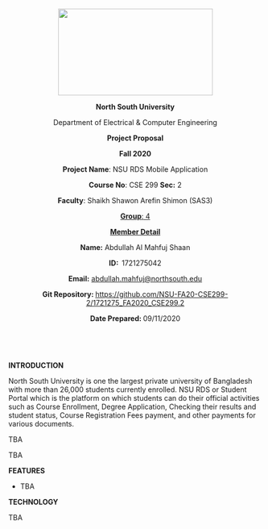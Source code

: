 <p style="text-align: center;">&nbsp;</p>
<p style="text-align: center;">&nbsp;</p>
<p align="center"><strong><img src="https://media.dhakatribune.com/uploads/2016/11/nsulogo.jpg" alt="" width="307" height="172" /></strong></p>
<p align="center"><strong>North South University</strong></p>
<p align="center">Department of Electrical &amp; Computer Engineering</p>
<p align="center"><strong>Project Proposal</strong></p>
<p align="center"><strong>Fall 2020</strong></p>
<p align="center"><strong>Project Name</strong>: NSU RDS Mobile Application</p>
<p align="center"><strong>Course No</strong>: CSE 299 <strong>Sec</strong><strong>:</strong> 2</p>
<p align="center"><strong>Faculty</strong>: Shaikh Shawon Arefin Shimon (SAS3)</p>
<p align="center"><strong><u>Group</u></strong><u>:</u><u> 4</u></p>
<p align="center"><strong><u>Member Detail</u></strong></p>
<p align="center"><strong>Name</strong><strong>:</strong> Abdullah Al Mahfuj Shaan</p>
<p align="center"><strong>ID</strong><strong>:&nbsp; </strong>1721275042</p>
<p align="center"><strong>Email</strong><strong>:</strong> <a href="mailto:abdullah.mahfuj@northsouth.edu">abdullah.mahfuj@northsouth.edu</a></p>
<p align="center"><strong>Git Repository</strong><strong>: </strong><a href="https://github.com/NSU-FA20-CSE299-2/1721275_FA2020_CSE299.2">https://github.com/NSU-FA20-CSE299-2/1721275_FA2020_CSE299.2</a></p>
<p align="center"><strong>Date Prepared</strong><strong>: </strong>09/11/2020</p>
<p><strong>&nbsp;</strong></p>
<p><strong>&nbsp;</strong></p>
<p><strong>INTRODUCTION</strong></p>
<p>North South University is one the largest private university of Bangladesh with more than 26,000 students currently enrolled. NSU RDS or Student Portal which is the platform on which students can do their official activities such as Course Enrollment, Degree Application, Checking their results and student status, Course Registration Fees payment, and other payments for various documents.</p>
<p>TBA</p>
<p>TBA</p>
<p><strong>FEATURES</strong></p>
<ul>
<li>TBA</li>
</ul>
<p><strong>TECHNOLOGY</strong></p>
<p>TBA</p>
<p>&nbsp;</p>

